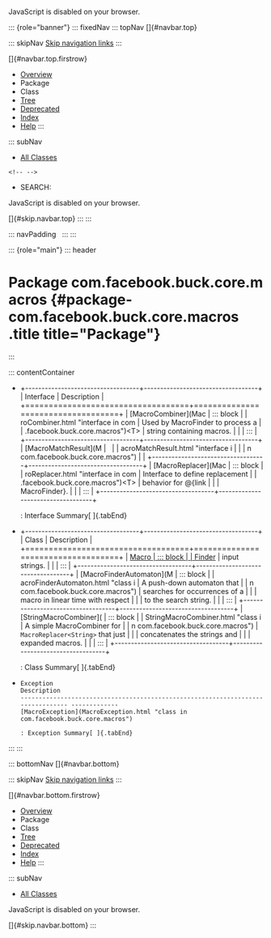 <div>

JavaScript is disabled on your browser.

</div>

::: {role="banner"}
::: fixedNav
::: topNav
[]{#navbar.top}

::: skipNav
[Skip navigation links](#skip.navbar.top "Skip navigation links")
:::

[]{#navbar.top.firstrow}

-   [Overview](../../../../../index.html)
-   Package
-   Class
-   [Tree](package-tree.html)
-   [Deprecated](../../../../../deprecated-list.html)
-   [Index](../../../../../index-all.html)
-   [Help](../../../../../help-doc.html)
:::

::: subNav
-   [All Classes](../../../../../allclasses.html)

```{=html}
<!-- -->
```
-   SEARCH:

<div>

<div>

JavaScript is disabled on your browser.

</div>

</div>

[]{#skip.navbar.top}
:::
:::

::: navPadding
 
:::
:::

::: {role="main"}
::: header
# Package com.facebook.buck.core.macros {#package-com.facebook.buck.core.macros .title title="Package"}
:::

::: contentContainer
-   +-----------------------------------+-----------------------------------+
    | Interface                         | Description                       |
    +===================================+===================================+
    | [MacroCombiner](Mac               | ::: block                         |
    | roCombiner.html "interface in com | Used by MacroFinder to process a  |
    | .facebook.buck.core.macros")\<T\> | string containing macros.         |
    |                                   | :::                               |
    +-----------------------------------+-----------------------------------+
    | [MacroMatchResult](M              |                                   |
    | acroMatchResult.html "interface i |                                   |
    | n com.facebook.buck.core.macros") |                                   |
    +-----------------------------------+-----------------------------------+
    | [MacroReplacer](Mac               | ::: block                         |
    | roReplacer.html "interface in com | Interface to define replacement   |
    | .facebook.buck.core.macros")\<T\> | behavior for \@{link              |
    |                                   | MacroFinder}.                     |
    |                                   | :::                               |
    +-----------------------------------+-----------------------------------+

    : Interface Summary[ ]{.tabEnd}

-   +-----------------------------------+-----------------------------------+
    | Class                             | Description                       |
    +===================================+===================================+
    | [Macro                            | ::: block                         |
    | Finder](MacroFinder.html "class i | Replace and extracts macros from  |
    | n com.facebook.buck.core.macros") | input strings.                    |
    |                                   | :::                               |
    +-----------------------------------+-----------------------------------+
    | [MacroFinderAutomaton](M          | ::: block                         |
    | acroFinderAutomaton.html "class i | A push-down automaton that        |
    | n com.facebook.buck.core.macros") | searches for occurrences of a     |
    |                                   | macro in linear time with respect |
    |                                   | to the search string.             |
    |                                   | :::                               |
    +-----------------------------------+-----------------------------------+
    | [StringMacroCombiner](            | ::: block                         |
    | StringMacroCombiner.html "class i | A simple MacroCombiner for        |
    | n com.facebook.buck.core.macros") | `MacroReplacer<String>` that just |
    |                                   | concatenates the strings and      |
    |                                   | expanded macros.                  |
    |                                   | :::                               |
    +-----------------------------------+-----------------------------------+

    : Class Summary[ ]{.tabEnd}

-   
      Exception                                                                        Description
      -------------------------------------------------------------------------------- -------------
      [MacroException](MacroException.html "class in com.facebook.buck.core.macros")    

      : Exception Summary[ ]{.tabEnd}
:::
:::

::: bottomNav
[]{#navbar.bottom}

::: skipNav
[Skip navigation links](#skip.navbar.bottom "Skip navigation links")
:::

[]{#navbar.bottom.firstrow}

-   [Overview](../../../../../index.html)
-   Package
-   Class
-   [Tree](package-tree.html)
-   [Deprecated](../../../../../deprecated-list.html)
-   [Index](../../../../../index-all.html)
-   [Help](../../../../../help-doc.html)
:::

::: subNav
-   [All Classes](../../../../../allclasses.html)

<div>

<div>

JavaScript is disabled on your browser.

</div>

</div>

[]{#skip.navbar.bottom}
:::

